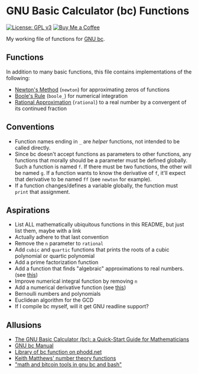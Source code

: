 # GNU Basic Calculator (bc) Functions

[![License: GPL v3](https://img.shields.io/badge/License-GPLv3-blue.svg)](https://www.gnu.org/licenses/gpl-3.0)
[![Buy Me a Coffee](https://img.shields.io/badge/Buy%20Me%20a-Coffee-orange)](https://www.buymeacoffee.com/mpierce)

My working file of functions for 
[GNU bc](https://www.gnu.org/software/bc/).

## Functions

In addition to many basic functions,
this file contains implementations of the following:

  - [Newton's Method](https://en.wikipedia.org/wiki/Newton's_method)
    (`newton`)
    for approximating zeros of functions
  - [Boole's Rule](https://en.wikipedia.org/wiki/Boole's_rule)
    (`boole_`)
    for numerical integration
  - [Rational Approximation](https://en.wikipedia.org/wiki/Continued_fraction#Infinite_continued_fractions_and_convergents) 
    (`rational`)
    to a real number by a convergent of its continued fraction

## Conventions

  - Function names ending in `_` are *helper* functions,
    not intended to be called directly.
  - Since bc doesn't accept functions as parameters to other functions,
    any functions that morally should be a parameter must be defined globally.
    Such a function is named `f`. If there must be two functions,
    the other will be named `g`. If a function wants to know the derivative of `f`,
    it'll expect that derivative to be named `ff` (see `newton` for example).
  - If a function changes/defines a variable globally, 
    the function must `print` that assignment.

## Aspirations

  - List ALL mathematically ubiquitous functions in this README, 
    but just list them, maybe with a link
  - Actually adhere to that last convention
  - Remove the `n` parameter to `rational`
  - Add `cubic` and `quartic` functions
    that prints the roots of a cubic polynomial or quartic polynomial
  - Add a prime factorization function
  - Add a function that finds "algebraic" approximations to real numbers. (see [this](https://mathoverflow.net/q/2861/64073))
  - Improve numerical integral function by removing `n`
  - Add a numerical derivative function (see [this](https://en.wikipedia.org/wiki/Five-point_stencil))
  - Bernoulli numbers and polynomials
  - Euclidean algorithm for the GCD
  - If I compile bc myself, will it get GNU readline support?

## Allusions

  - [The GNU Basic Calculator (bc): a Quick-Start Guide for Mathematicians](https://org.coloradomesa.edu/~mapierce2/bc)
  - [GNU bc Manual](https://www.gnu.org/software/bc/manual/html_mono/bc.html)
  - [Library of bc function on phodd.net](http://phodd.net/gnu-bc/)
  - [Keith Matthews' number theory functions](http://www.numbertheory.org/gnubc/gnubc.html)
  - ["math and bitcoin tools in gnu bc and bash"](https://github.com/fivepiece/btc-bash-ng)

